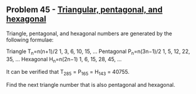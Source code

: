 ## Problem 45 - [Triangular, pentagonal, and hexagonal](https://projecteuler.net/problem=45)

Triangle, pentagonal, and hexagonal numbers are generated by the following formulae:

Triangle 	  	T<sub>n</sub>=n(n+1)/2 	  	1, 3, 6, 10, 15, ...
Pentagonal 	  	P<sub>n</sub>=n(3n−1)/2 	  	1, 5, 12, 22, 35, ...
Hexagonal 	  	H<sub>n</sub>=n(2n−1) 	  	1, 6, 15, 28, 45, ...

It can be verified that T<sub>285</sub> = P<sub>165</sub> = H<sub>143</sub> = 40755.

Find the next triangle number that is also pentagonal and hexagonal.
